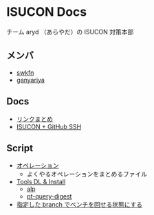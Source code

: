 # ISUCON Docs

チーム aryd （あらやだ）の ISUCON 対策本部

## メンバ

- [swkfn](https://github.com/swkfn)
- [ganyariya](https://github.com/ganyariya)

## Docs

- [リンクまとめ](docs/links.md)
- [ISUCON + GitHub SSH](docs/authorization.md)

## Script

- [オペレーション](./script/Makefile)
  - よくやるオペレーションをまとめるファイル
- [Tools DL & Install](./script/install_tools.sh)
  - [alp](https://github.com/tkuchiki/alp)
  - [pt-query-digest](https://github.com/percona/percona-toolkit)
- [指定した branch でベンチを回せる状態にする](./script/deploy.sh)

